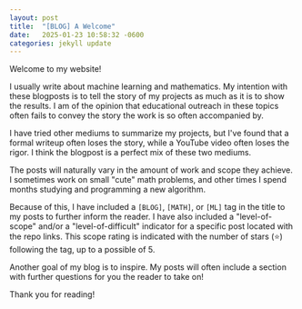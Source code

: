 ```yaml
---
layout: post
title:  "[BLOG] A Welcome"
date:   2025-01-23 10:58:32 -0600
categories: jekyll update
---
```

Welcome to my website!

I usually write about machine learning and mathematics. My intention with these blogposts is to tell the story of my projects as much as it is to show the results. I am of the opinion that educational outreach in these topics often fails to convey the story the work is so often accompanied by. 

I have tried other mediums to summarize my projects, but I've found that a formal writeup often loses the story, while a YouTube video often loses the rigor. I think the blogpost is a perfect mix of these two mediums. 

The posts will naturally vary in the amount of work and scope they achieve. I sometimes work on small "cute" math problems, and other times I spend months studying and programming a new algorithm.  

Because of this, I have included a `[BLOG]`, `[MATH]`, or `[ML]` tag in the title to my posts to further inform the reader. I have also included a "level-of-scope" and/or a "level-of-difficult" indicator for a specific post located with the repo links. This scope rating is indicated with the number of stars (⭐) following the tag, up to a possible of 5. 

Another goal of my blog is to inspire. My posts will often include a section with further questions for you the reader to take on! 

Thank you for reading!
